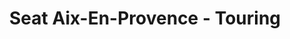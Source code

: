 ---
title: "Seat Aix-En-Provence - Touring"
url: /aix-en-provence/seat-aix-en-provence-touring/
shop: voiture
---